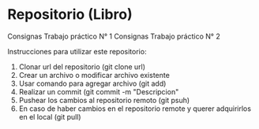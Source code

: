 # Repositorio (Libro)

Consignas Trabajo práctico N° 1 
Consignas Trabajo práctico N° 2


Instrucciones para utilizar este repositorio:

1. Clonar url del repositorio (git clone url)
2. Crear un archivo o modificar archivo existente
3. Usar comando para agregar archivo (git add)
4. Realizar un commit (git commit -m "Descripcion"
5. Pushear los cambios al repositorio remoto (git psuh)
6. En caso de haber cambios en el repositorio remote y querer adquirirlos en el local (git pull)
